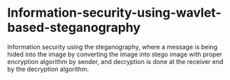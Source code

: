 # Information-security-using-wavlet-based-steganography
Information security using the steganography, where a message is being hided into the image by converting the image into stego image with proper encryption algorithm by sender, and decryption is done at the receiver end by the decryption algorithm.
